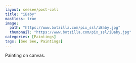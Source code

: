 ```yaml
---
layout: seesee/post-coll
title: "iBaby"
mastless: true
image:
  path: "https://www.botzilla.com/pix_ssl/iBaby.jpg"
  thumbnail: "https://www.botzilla.com/pix_ssl/iBaby.jpg"
categories: [Paintings]
tags: [See See, Paintings]
---
```


Painting on canvas.



